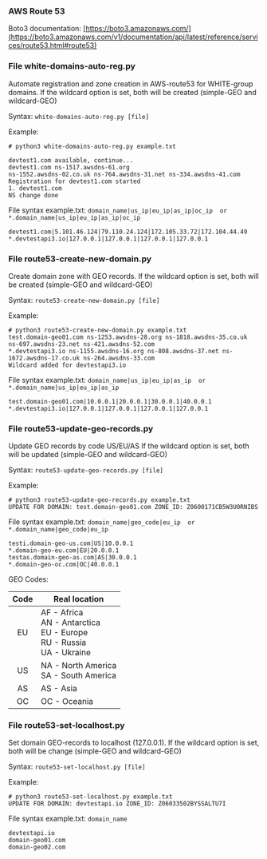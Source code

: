 ### AWS Route 53

Boto3 documentation: [https://boto3.amazonaws.com/](https://boto3.amazonaws.com/v1/documentation/api/latest/reference/services/route53.html#route53)


### File white-domains-auto-reg.py
Automate registration and zone creation in AWS-route53 for WHITE-group domains.
If the wildcard option is set, both will be created (simple-GEO and wildcard-GEO)

Syntax: `white-domains-auto-reg.py [file]`

Example:
```
# python3 white-domains-auto-reg.py example.txt

devtest1.com available, continue... 
devtest1.com ns-1517.awsdns-61.org 
ns-1552.awsdns-02.co.uk ns-764.awsdns-31.net ns-334.awsdns-41.com 
Registration for devtest1.com started 
1. devtest1.com
NS change done 
```

File syntax example.txt: `domain_name|us_ip|eu_ip|as_ip|oc_ip  or  *.domain_name|us_ip|eu_ip|as_ip|oc_ip`
```
devtest1.com|5.101.46.124|79.110.24.124|172.105.33.72|172.104.44.49
*.devtestapi3.io|127.0.0.1|127.0.0.1|127.0.0.1|127.0.0.1
```


### File route53-create-new-domain.py
Create domain zone with GEO records. 
If the wildcard option is set, both will be created (simple-GEO and wildcard-GEO)

Syntax: `route53-create-new-domain.py [file]`

Example:
```
# python3 route53-create-new-domain.py example.txt
test.domain-geo01.com ns-1253.awsdns-28.org ns-1818.awsdns-35.co.uk ns-697.awsdns-23.net ns-421.awsdns-52.com
*.devtestapi3.io ns-1155.awsdns-16.org ns-808.awsdns-37.net ns-1672.awsdns-17.co.uk ns-264.awsdns-33.com
Wildcard added for devtestapi3.io
```

File syntax example.txt: `domain_name|us_ip|eu_ip|as_ip  or  *.domain_name|us_ip|eu_ip|as_ip`
```
test.domain-geo01.com|10.0.0.1|20.0.0.1|30.0.0.1|40.0.0.1
*.devtestapi3.io|127.0.0.1|127.0.0.1|127.0.0.1|127.0.0.1
```


### File route53-update-geo-records.py
Update GEO records by code US/EU/AS
If the wildcard option is set, both will be updated (simple-GEO and wildcard-GEO)

Syntax: `route53-update-geo-records.py [file]`

Example:
```
# python3 route53-update-geo-records.py example.txt
UPDATE FOR DOMAIN: test.domain-geo01.com ZONE_ID: Z0600171CB5W3U0RNIBS
```

File syntax example.txt: `domain_name|geo_code|eu_ip  or  *.domain_name|geo_code|eu_ip`
```
testi.domain-geo-us.com|US|10.0.0.1
*.domain-geo-eu.com|EU|20.0.0.1
testas.domain-geo-as.com|AS|30.0.0.1
*.domain-geo-oc.com|OC|40.0.0.1
```

GEO Codes:

| Code | Real location |
| :---: | --- |
| EU | AF - Africa<br/>AN - Antarctica<br/>EU - Europe<br/>RU - Russia<br/>UA - Ukraine |
| US | NA - North America<br/>SA - South America |
| AS | AS - Asia |
| OC | OC - Oceania |


### File route53-set-localhost.py
Set domain GEO-records to localhost (127.0.0.1). 
If the wildcard option is set, both will be change (simple-GEO and wildcard-GEO)

Syntax: `route53-set-localhost.py [file]`

Example:
```
# python3 route53-set-localhost.py example.txt
UPDATE FOR DOMAIN: devtestapi.io ZONE_ID: Z06033502BYSSALTU7I
```

File syntax example.txt: `domain_name`
```
devtestapi.io
domain-geo01.com
domain-geo02.com
```
